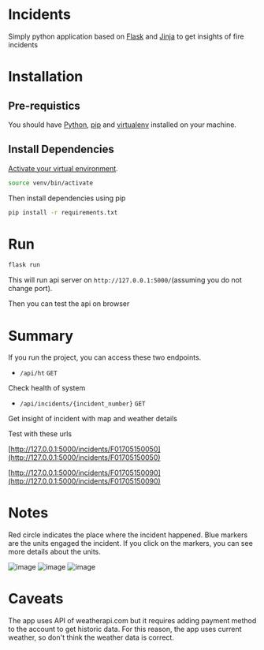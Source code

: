 # Incidents
Simply python application based on [Flask](https://flask.palletsprojects.com/) and [Jinja](https://jinja.palletsprojects.com/) to get insights of fire incidents



# Installation

## Pre-requistics
You should have [Python](https://realpython.com/installing-python/), [pip](https://pip.pypa.io/en/stable/installation/) and [virtualenv](https://programwithus.com/learn/python/pip-virtualenv-mac) installed on your machine.

## Install Dependencies
[Activate your virtual environment](https://docs.python.org/3/tutorial/venv.html).
```bash
source venv/bin/activate
```

Then install dependencies using pip
```bash
pip install -r requirements.txt
```


# Run
```bash
flask run
```

This will run api server on `http://127.0.0.1:5000/`(assuming you do not change port).

Then you can test the api on browser



# Summary
If you run the project, you can access these two endpoints.
- `/api/ht` `GET`

Check health of system


- `/api/incidents/{incident_number}` `GET`

Get insight of incident with map and weather details


Test with these urls

[http://127.0.0.1:5000/incidents/F01705150050](http://127.0.0.1:5000/incidents/F01705150050)

[http://127.0.0.1:5000/incidents/F01705150090](http://127.0.0.1:5000/incidents/F01705150090)

# Notes
Red circle indicates the place where the incident happened.
Blue markers are the units engaged the incident.
If you click on the markers, you can see more details about the units.

![image](https://user-images.githubusercontent.com/46239206/141819270-e07906d2-adcc-48b8-a45e-bce4c0a9aba4.png)
![image](https://user-images.githubusercontent.com/46239206/141819400-0b5450df-8c7f-4fc8-a104-1336f5a8ac91.png)
![image](https://user-images.githubusercontent.com/46239206/141820730-7653c99b-f2ff-4cee-a5d6-0dd23d92a104.png)



# Caveats
The app uses API of weatherapi.com but it requires adding payment method to the account to get historic data.
For this reason, the app uses current weather, so don't think the weather data is correct.
